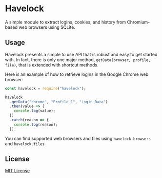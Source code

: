 # Havelock

A simple module to extract logins, cookies, and history from Chromium-based web browsers using SQLite.

## Usage

Havelock presents a simple to use API that is robust and easy to get started with.
In fact, there is only one major method, `getData(browser, profile, file)`, that is extended with shortcut methods.

Here is an example of how to retrieve logins in the Google Chrome web browser:

```js
const havelock = require("havelock");

havelock
  .getData("chrome", "Profile 1", "Login Data")
  .then(value => {
    console.log(value);
  })
  .catch(reason => {
    console.log(reason);
  });
```

You can find supported web browsers and files using `havelock.browsers` and `havelock.files`.

## License

[MIT License](https://github.com/phoqe/havelock/blob/master/LICENSE.md)
